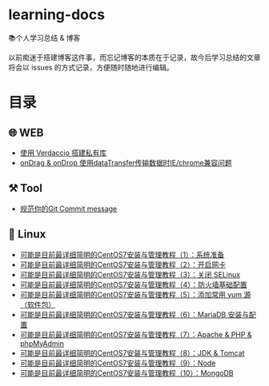 # learning-docs
📚个人学习总结 &amp; 博客

以前痴迷于搭建博客这件事，而忘记博客的本质在于记录，故今后学习总结的文章将会以 issues 的方式记录，方便随时随地进行编辑。

# 目录

## 🌐 WEB

 - [使用 Verdaccio 搭建私有库](https://github.com/gaoac/learning-docs/issues/2)
 - [onDrag & onDrop 使用dataTransfer传输数据时IE/chrome兼容问题](https://github.com/gaoac/learning-docs/issues/13)

## ⚒️ Tool

 - [规范你的Git Commit message](https://github.com/gaoac/learning-docs/issues/1)

## 🐧 Linux

 - [可能是目前最详细简明的CentOS7安装与管理教程（1）：系统准备](https://github.com/gaoac/learning-docs/issues/3)
 - [可能是目前最详细简明的CentOS7安装与管理教程（2）：开启网卡](https://github.com/gaoac/learning-docs/issues/4)
 - [可能是目前最详细简明的CentOS7安装与管理教程（3）：关闭 SELinux](https://github.com/gaoac/learning-docs/issues/5)
 - [可能是目前最详细简明的CentOS7安装与管理教程（4）：防火墙基础配置](https://github.com/gaoac/learning-docs/issues/6)
 - [可能是目前最详细简明的CentOS7安装与管理教程（5）：添加常用 yum 源（软件包）](https://github.com/gaoac/learning-docs/issues/7)
 - [可能是目前最详细简明的CentOS7安装与管理教程（6）：MariaDB 安装与配置](https://github.com/gaoac/learning-docs/issues/8)
 - [可能是目前最详细简明的CentOS7安装与管理教程（7）：Apache & PHP & phpMyAdmin](https://github.com/gaoac/learning-docs/issues/9)
 - [可能是目前最详细简明的CentOS7安装与管理教程（8）：JDK & Tomcat](https://github.com/gaoac/learning-docs/issues/10)
 - [可能是目前最详细简明的CentOS7安装与管理教程（9）：Node](https://github.com/gaoac/learning-docs/issues/11)
 - [可能是目前最详细简明的CentOS7安装与管理教程（10）：MongoDB](https://github.com/gaoac/learning-docs/issues/12)
